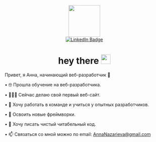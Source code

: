 <div id="header" align="center">
  <img src="https://media.giphy.com/media/Oj25fisQ3zhukVWY96/giphy.gif" width="100"/>
</div>
<div id="badges" align="center">
  <a href="https://www.linkedin.com/in/%D0%B0%D0%BD%D0%BD%D0%B0-%D0%BD%D0%B0%D0%B7%D0%B0%D1%80%D1%8C%D0%B5%D0%B2%D0%B0-0a3449131">
    <img src="https://img.shields.io/badge/LinkedIn-blue?style=for-the-badge&logo=linkedin&logoColor=white" alt="LinkedIn Badge"/>
  </a>
</div>
<div id="check" align="center">
  <img src="https://komarev.com/ghpvc/?username=Fronchik&style=flat-square&color=blue" alt=""/>  
  <h1>hey there
    <img src="https://media.giphy.com/media/hvRJCLFzcasrR4ia7z/giphy.gif" width="30px"/>
  </h1>
</div>


Привет, я Анна, начинающий веб-разработчик 👋

• 🤓 Прошла обучение на веб-разработчика.

• 👩🏼‍💻 Сейчас делаю свой первый веб-сайт.

• 🔞 Хочу работать в команде и учиться у опытных разработчиков.

• 🎯 Освоить новые фреймворки.

• 📝 Хочу писать чистый читабельный код.

• 📫 Связаться со мной можно по email: AnnaNazarieva@gmail.com
